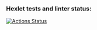 ### Hexlet tests and linter status:
[![Actions Status](https://github.com/KMCH80/python-project-lvl2/workflows/hexlet-check/badge.svg)](https://github.com/KMCH80/python-project-lvl2/actions)